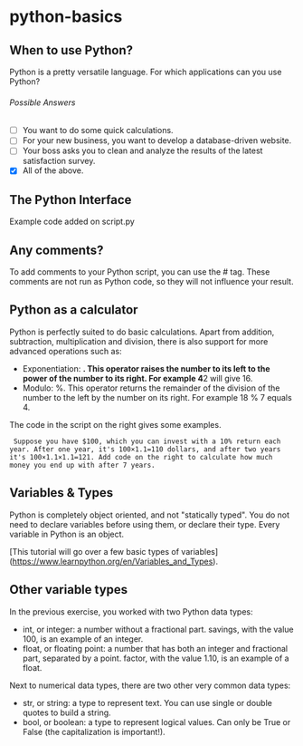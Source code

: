 # python-basics

## When to use Python?
Python is a pretty versatile language. For which applications can you use Python?

###### Possible Answers
- [ ] You want to do some quick calculations.
- [ ] For your new business, you want to develop a database-driven website.
- [ ] Your boss asks you to clean and analyze the results of the latest satisfaction survey.
- [x] All of the above.

## The Python Interface
Example code added on script.py

## Any comments?
To add comments to your Python script, you can use the # tag. These comments are not run as Python code, so they will not influence your result.

## Python as a calculator
Python is perfectly suited to do basic calculations. Apart from addition, subtraction, multiplication and division, there is also support for more advanced operations such as:

- Exponentiation: **. This operator raises the number to its left to the power of the number to its right. For example 4**2 will give 16.
- Modulo: %. This operator returns the remainder of the division of the number to the left by the number on its right. For example 18 % 7 equals 4.

The code in the script on the right gives some examples.
```
 Suppose you have $100, which you can invest with a 10% return each year. After one year, it's 100×1.1=110 dollars, and after two years it's 100×1.1×1.1=121. Add code on the right to calculate how much money you end up with after 7 years.
```
## Variables & Types
Python is completely object oriented, and not "statically typed". You do not need to declare variables before using them, or declare their type. Every variable in Python is an object.

[This tutorial will go over a few basic types of variables] (https://www.learnpython.org/en/Variables_and_Types).

## Other variable types
In the previous exercise, you worked with two Python data types:

- int, or integer: a number without a fractional part. savings, with the value 100, is an example of an integer.
- float, or floating point: a number that has both an integer and fractional part, separated by a point. factor, with the value 1.10, is an example of a float.

Next to numerical data types, there are two other very common data types:

- str, or string: a type to represent text. You can use single or double quotes to build a string.
- bool, or boolean: a type to represent logical values. Can only be True or False (the capitalization is important!).
